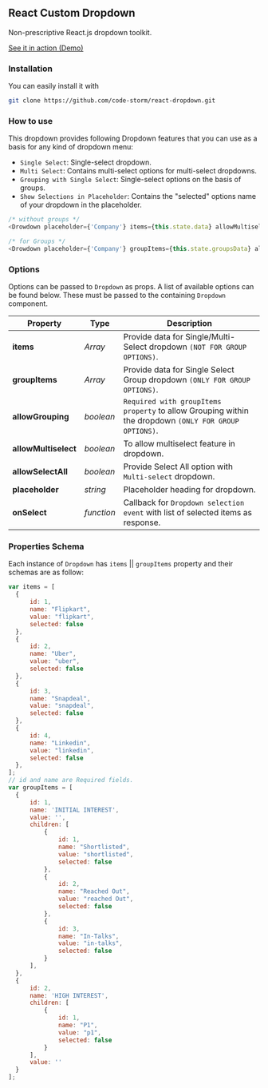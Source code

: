 ## React Custom Dropdown

Non-prescriptive React.js dropdown toolkit.

[See it in action (Demo)](https://code-storm.github.io/react-dropdown/)

### Installation

You can easily install it with

```bash
git clone https://github.com/code-storm/react-dropdown.git
```

### How to use

This dropdown provides following Dropdown features that you can use as a basis for any kind of dropdown menu:

- `Single Select`: Single-select dropdown.
- `Multi Select`: Contains multi-select options for multi-select dropdowns.
- `Grouping with Single Select`: Single-select options on the basis of groups. 
- `Show Selections in Placeholder`: Contains the "selected" options name of your dropdown in the placeholder.


```js
/* without groups */
<Drowdown placeholder={'Company'} items={this.state.data} allowMultiselect={true} allowSelectAll={true} onSelect={this.onDropdownSelection} />

/* for Groups */
<Drowdown placeholder={'Company'} groupItems={this.state.groupsData} allowGrouping={true} allowMultiselect={false} allowSelectAll={true} onSelect={this.onDropdownSelection} />

```

### Options

Options can be passed to `Dropdown` as props. A list of available options can be found below. These must be passed to the containing `Dropdown` component.

Property | Type | Description
----- | ----- | -----
**items** | *Array* | Provide data for Single/Multi-Select dropdown `(NOT FOR GROUP OPTIONS)`.
**groupItems** | *Array* | Provide data for Single Select Group dropdown `(ONLY FOR GROUP OPTIONS)`.
**allowGrouping** | *boolean* | `Required with groupItems property` to allow Grouping within the dropdown `(ONLY FOR GROUP OPTIONS)`.
**allowMultiselect** | *boolean* | To allow multiselect feature in dropdown.
**allowSelectAll** | *boolean* | Provide Select All option with `Multi-select` dropdown.
**placeholder** | *string* | Placeholder heading for dropdown.
**onSelect** | *function* | Callback for `Dropdown selection event` with list of selected items as response.


### Properties Schema

Each instance of `Dropdown` has `items` || `groupItems` property and their schemas are as follow:

```js
var items = [
  {
      id: 1,
      name: "Flipkart",
      value: "flipkart",
      selected: false
  },
  {
      id: 2,
      name: "Uber",
      value: "uber",
      selected: false
  },
  {
      id: 3,
      name: "Snapdeal",
      value: "snapdeal",
      selected: false
  },
  {
      id: 4,
      name: "Linkedin",
      value: "linkedin",
      selected: false
  },
];
// id and name are Required fields.
var groupItems = [
  {
      id: 1,
      name: 'INITIAL INTEREST',
      value: '',
      children: [
          {
              id: 1,
              name: "Shortlisted",
              value: "shortlisted",
              selected: false
          },
          {
              id: 2,
              name: "Reached Out",
              value: "reached Out",
              selected: false
          },
          {
              id: 3,
              name: "In-Talks",
              value: "in-talks",
              selected: false
          }
      ],
  },
  {
      id: 2,
      name: 'HIGH INTEREST',
      children: [
          {
              id: 1,
              name: "P1",
              value: "p1",
              selected: false
          }
      ],
      value: ''
  }
];
            


```